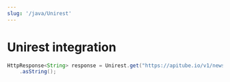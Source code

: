 ```yaml
---
slug: '/java/Unirest'
---
```


# Unirest integration

```java
HttpResponse<String> response = Unirest.get("https://apitube.io/v1/news?limit=250&key=YOUR_API_KEY")
	.asString();
```
